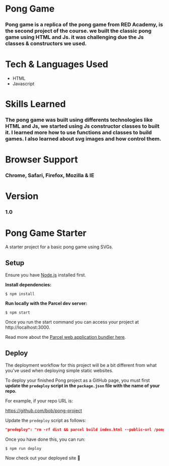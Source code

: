 # Pong Game
### Pong game is a replica of the pong game from RED Academy, is the second project of the course. we built the classic pong game using HTML and Js. it was challenging due the Js classes & constructors we used.

# Tech & Languages Used

* HTML
* Javascript

# Skills Learned

### The pong game was built using differents technologies like HTML and Js, we started using Js constructor classes to built it. I learned more how to use functions and classes to build games. I also learned about svg images and how control them.

# Browser Support

### Chrome, Safari, Firefox, Mozilla & IE

# Version

### 1.0

# Pong Game Starter

A starter project for a basic pong game using SVGs.

## Setup

Ensure you have [Node.js](https://nodejs.org/en/) installed first.

**Install dependencies:**

`$ npm install`

**Run locally with the Parcel dev server:**

`$ npm start`

Once you run the start command you can access your project at http://localhost:3000.

Read more about the [Parcel web application bundler here](https://parceljs.org/).

## Deploy

The deployment workflow for this project will be a bit different from what you've used when deploying simple static websites.

To deploy your finished Pong project as a GitHub page, you must first **update the `predeploy` script in the `package.json` file with the name of your repo.**

For example, if your repo URL is:

https://github.com/bob/pong-project

Update the `predeploy` script as follows:

```json
"predeploy": "rm -rf dist && parcel build index.html --public-url /pong-project",
```

Once you have done this, you can run:

`$ npm run deploy`

Now check out your deployed site 🙂
